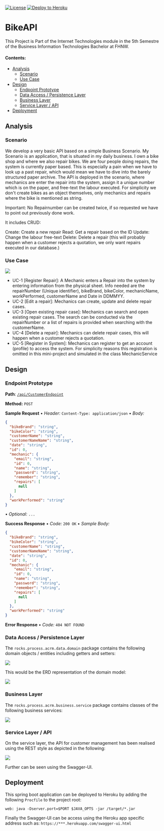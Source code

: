 
[![License](http://img.shields.io/:license-apache-blue.svg)](http://www.apache.org/licenses/LICENSE-2.0.html)
[![Deploy to Heroku](https://img.shields.io/badge/deploy%20to-Heroku-6762a6.svg?longCache=true)](https://heroku.com/deploy)


# BikeAPI

This Project is Part of the Internet Technologies module in the 5th Semestre of the Business Information Technologies Bachelor at FHNW.

#### Contents:
- [Analysis](#analysis)
  - [Scenario](#scenario)
  - [Use Case](#use-case)
- [Design](#design)
  - [Endpoint Prototype](#endpoint-prototype)
  - [Data Access / Persistence Layer](#data-access--persistence-layer)
  - [Business Layer](#business-layer)
  - [Service Layer / API](#service-layer--api)
- [Deployment](#deployment)

## Analysis

### Scenario

We develop a very basic API based on a simple Business Scenario. My Scenario is an application, that is situated in my daily business. I own a bike shop and where we also repair bikes. We are four people doing repairs, the system is currently paper based. This is especially a pain when we have to look up a past repair, which would mean we have to dive into the barely structured paper archive. 
The API is deployed in the scenario, where mechanics are enter the repair into the system, assign it a unique number which is on the paper, and free-text the labour executed. For simplicity we don't create bikes as an object themselves, only mechanics and repairs where the bike is mentioned as string.

Important: No Repairnumber can be created twice, if so requested we have to point out previously done work.

It includes CRUD:

Create: Create a new repair Read: Get a repair based on the ID Update: Change the labour free-text Delete: Delete a repair (this will probably happen when a customer rejects a quotation, we only want repairs executed in our database.)


### Use Case
![](images/UCDiag.png)
- UC-1 [Register Repair]: A Mechanic enters a Repair into the system by entering information from the physical sheet. Info needed are the repairNumber (Unique identifier), bikeBrand, bikeColor, mechanicName, workPerformed, customerName and Date in DDMMYY.
- UC-2 [Edit a repair]: Mechanics can create, update and delete repair cases.
- UC-3 [Open existing repair case]: Mechanics can search and open existing repair cases. The search can be conducted via the repairNumber or a list of repairs is provided when searching with the customerName.
- UC-4 [Delete a repair]: Mechanics can delete repair cases, this will happen when a customer rejects a quotation.
- UC-5 [Register in System]: Mechanics can register to get an account (profile) to access the system. For simplicity reasons this registration is omitted in this mini-project and simulated in the class MechanicService

## Design

### Endpoint Prototype
**Path**: [`/api/CustomerEndpoint`](/api/CustomerEndpoint) 

**Method:** `POST`

**Sample Request**  • *Header:* `Content-Type: application/json` • *Body:*

```JSON
{
  "bikeBrand": "string",
  "bikeColor": "string",
  "customerName": "string",
  "customerNameName": "string",
  "date": "string",
  "id": 0,
  "mechanic": {
    "email": "string",
    "id": 0,
    "name": "string",
    "password": "string",
    "remember": "string",
    "repairs": [
      null
    ]
  },
  "workPerformed": "string"
}
```

• *Optional:* `...`
  
**Success Response**  • *Code:* `200 OK` • *Sample Body:*

```JSON
{
  "bikeBrand": "string",
  "bikeColor": "string",
  "customerName": "string",
  "customerNameName": "string",
  "date": "string",
  "id": 0,
  "mechanic": {
    "email": "string",
    "id": 0,
    "name": "string",
    "password": "string",
    "remember": "string",
    "repairs": [
      null
    ]
  },
  "workPerformed": "string"
}
```

**Error Response** • *Code:* `404 NOT FOUND`

### Data Access / Persistence Layer

The `rocks.process.acrm.data.domain` package contains the following domain objects / entities including getters and setters:

![](images/A-CRM-Domain-Model.png)

This would be the ERD representation of the domain model:

![](images/A-CRM-ERD.png)

### Business Layer

The `rocks.process.acrm.business.service` package contains classes of the following business services:

![](images/business-service.png)


### Service Layer / API

On the service layer, the API for customer management has been realised using the REST style as depicted in the following:

![](images/api-endpoint-vp.png)

Further can be seen using the Swagger-UI.

## Deployment

This spring boot application can be deployed to Heroku by adding the following `Procfile` to the project root:
```console
web: java -Dserver.port=$PORT $JAVA_OPTS -jar /target/*.jar
```

Finally the Swagger-UI can be access using the Heroku app specific address such as: `https://***.herokuapp.com/swagger-ui.html`
